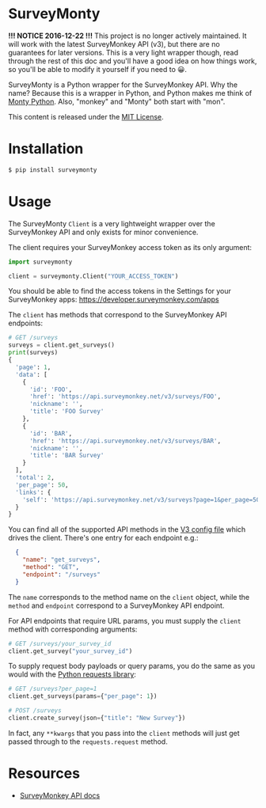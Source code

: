 # SurveyMonty

**!!! NOTICE 2016-12-22 !!!** This project is no longer actively maintained.
It will work with the latest SurveyMonkey API (v3), but there are no
guarantees for later versions. This is a very light wrapper though,
read through the rest of this doc and you'll have a good idea on
how things work, so you'll be able to modify it yourself if you need to 😀.

SurveyMonty is a Python wrapper for the SurveyMonkey API. Why the name?
Because this is a wrapper in Python, and Python makes me think of
[Monty Python](http://en.wikipedia.org/wiki/Monty_Python).
Also, "monkey" and "Monty" both start with "mon".

This content is released under the [MIT License](./LICENSE.md).


# Installation
```bash
$ pip install surveymonty
```


# Usage
The SurveyMonty `Client` is a very lightweight wrapper over the
SurveyMonkey API and only exists for minor convenience.

The client requires your SurveyMonkey access token as its only argument:

```python
import surveymonty

client = surveymonty.Client("YOUR_ACCESS_TOKEN")
```

You should be able to find the access tokens in the Settings for
your SurveyMonkey apps: https://developer.surveymonkey.com/apps

The `client` has methods that correspond to the SurveyMonkey API
endpoints:

```python
# GET /surveys
surveys = client.get_surveys()
print(surveys)
{
  'page': 1,
  'data': [
    {
      'id': 'FOO',
      'href': 'https://api.surveymonkey.net/v3/surveys/FOO',
      'nickname': '',
      'title': 'FOO Survey'
    },
    {
      'id': 'BAR',
      'href': 'https://api.surveymonkey.net/v3/surveys/BAR',
      'nickname': '',
      'title': 'BAR Survey'
    }
  ],
  'total': 2,
  'per_page': 50,
  'links': {
    'self': 'https://api.surveymonkey.net/v3/surveys?page=1&per_page=50'
  }
}
```

You can find all of the supported API methods in the
[V3 config file](./surveymonty/versions/v3.json) which drives the
client. There's one entry for each endpoint e.g.:

```json
  {
    "name": "get_surveys",
    "method": "GET",
    "endpoint": "/surveys"
  }
```

The `name` corresponds to the method name on the `client` object,
while the `method` and `endpoint` correspond to a SurveyMonkey
API endpoint.

For API endpoints that require URL params, you must supply the
`client` method with corresponding arguments:

```python
# GET /surveys/your_survey_id
client.get_survey("your_survey_id")
```

To supply request body payloads or query params, you do the same
as you would with the [Python requests library](http://docs.python-requests.org/en/master/user/quickstart/):

```python
# GET /surveys?per_page=1
client.get_surveys(params={"per_page": 1})

# POST /surveys
client.create_survey(json={"title": "New Survey"})
```

In fact, any `**kwargs` that you pass into the `client` methods
will just get passed through to the `requests.request` method.


# Resources
- [SurveyMonkey API docs](https://developer.surveymonkey.com/api/v3/)
